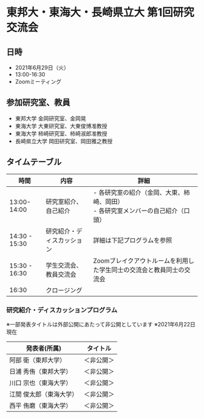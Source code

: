 # 東邦大・東海大・長崎県立大 第1回研究交流会

## 日時
- 2021年6月29日（火）
- 13:00-16:30
- Zoomミーティング

## 参加研究室、教員
- 東邦大学 金岡研究室、金岡晃
- 東海大学 大東研究室、大東俊博准教授
- 東海大学 柿崎研究室、柿崎淑郎准教授
- 長崎県立大学 岡田研究室、岡田雅之教授

## タイムテーブル

| 時間 | 内容 | 詳細 |
----|----|----
| 13:00-14:00 | 研究室紹介、自己紹介 | - 各研究室の紹介（金岡、大東、柿崎、岡田）<br/>- 各研究室メンバーの自己紹介（口頭）|
| 14:30 - 15:30 | 研究紹介・ディスカッション | 詳細は下記プログラムを参照|
| 15:30 - 16:30 | 学生交流会、教員交流会 | Zoomブレイクアウトルームを利用した学生同士の交流会と教員同士の交流会 |
| 16:30 | クロージング　| |

### 研究紹介・ディスカッションプログラム

※一部発表タイトルは外部公開にあたって非公開としています
※2021年6月22日現在

| 発表者(所属) | タイトル |
---- | ----
| 阿部 衛（東邦大学） | ＜非公開＞ |
| 日浦 秀侑（東邦大学） | ＜非公開＞ |
| 川口 宗也（東海大学）| ＜非公開＞ |
| 江間 俊太郎（東海大学）| ＜非公開＞ |
| 西平 侑磨（東海大学）| ＜非公開＞ |

